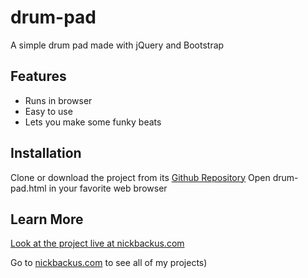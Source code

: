 # drum-pad
A simple drum pad made with jQuery and Bootstrap

## Features
- Runs in browser
- Easy to use
- Lets you make some funky beats

## Installation 
Clone or download the project from its [Github Repository](https://github.com/nickbackus/drum-pad)
Open drum-pad.html in your favorite web browser

## Learn More
[Look at the project live at nickbackus.com](http://nickbackus.com/projects/drum-pad/drum-pad.html)

Go to [nickbackus.com](http://nickbackus.com) to see all of my projects)
